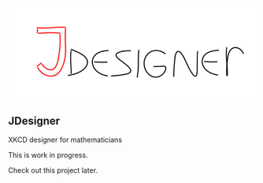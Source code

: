 
![JDesigner logo](figures/Jdesigner.png)

JDesigner
---------

XKCD designer for mathematicians


This is work in progress. 

Check out this project later. 
